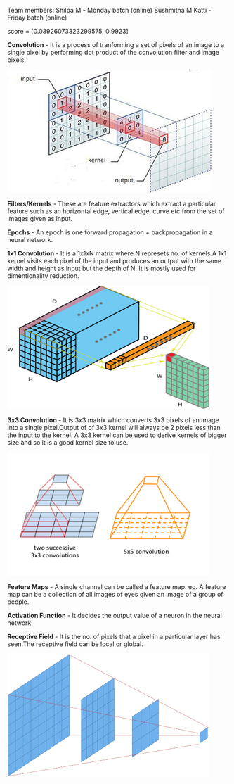 Team members:
Shilpa M - Monday batch (online)
Sushmitha M Katti - Friday batch (online)

score = [0.03926073323299575, 0.9923]

**Convolution** - It is a process of tranforming a set of pixels of an image to a single pixel by performing dot product of 
the convolution filter and image pixels.

![Convolution](./images/convolution.jpg)

**Filters/Kernels** - These are feature extractors which extract a particular feature such as an horizontal edge, vertical edge, curve etc from the set of images given as input.

**Epochs** - An epoch is one forward propagation + backpropagation in a neural network.

**1x1 Convolution** - It is a 1x1xN matrix where N represets no. of kernels.A 1x1 kernel visits each pixel of the input and
produces an output with the same width and height as input but the depth of N. It is mostly used for dimentionality reduction.

<img src="./images/1x1.png " alt="1x1 Convolution" width="460" height="280"/>

**3x3 Convolution** - It is 3x3 matrix which converts 3x3 pixels of an image into a single pixel.Output of of 3x3 kernel will always
be 2 pixels less than the input to the kernel. A 3x3 kernel can be used to derive kernels of bigger size and so it is a good kernel
size to use.

<img src="./images/kernel.png" alt="3x3 Convolution" width="460" height="280"/>

**Feature Maps** - A single channel can be called a feature map.
eg. A feature map can be a collection of all images of eyes given an image of a group of people.
               
**Activation Function** - It decides the output value of a neuron in the neural network.  

**Receptive Field** - It is the no. of pixels that a pixel in a particular layer has seen.The receptive field can be local or global. 

<img src="./images/receptive-field.jpg" alt="Receptive Field" width="460" height="280"/>
